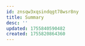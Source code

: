```yaml
---
id: znsqw3xqsindqgt78wsr8ny
title: Summary
desc: ''
updated: 1755840590482
created: 1755820864360
---
```


